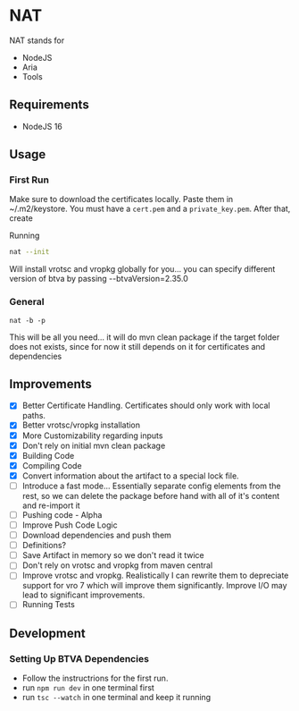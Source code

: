 # NAT

NAT stands for 
- NodeJS
- Aria
- Tools

## Requirements

- NodeJS 16

## Usage

### First Run

Make sure to download the certificates locally. Paste them in ~/.m2/keystore. You must have a `cert.pem` and a `private_key.pem`.
After that, create 

Running
```bash
nat --init
```
Will install vrotsc and vropkg globally for you... you can specify different version of btva by passing --btvaVersion=2.35.0

### General

```
nat -b -p
```
This will be all you need... it will do mvn clean package if the target folder does not exists, since for now it still depends on it for certificates and
dependencies

## Improvements

- [x] Better Certificate Handling. Certificates should only work with local paths.
- [x] Better vrotsc/vropkg installation
- [x] More Customizability regarding inputs
- [x] Don't rely on initial mvn clean package
- [x] Building Code
- [x] Compiling Code
- [x] Convert information about the artifact to a special lock file.
- [ ] Introduce a fast mode... Essentially separate config elements from the rest, so we can delete the package before hand with all of it's content and
  re-import it
- [ ] Pushing code - Alpha
- [ ] Improve Push Code Logic
- [ ] Download dependencies and push them
- [ ] Definitions? 
- [ ] Save Artifact in memory so we don't read it twice
- [ ] Don't rely on vrotsc and vropkg from maven central
- [ ] Improve vrotsc and vropkg. Realistically I can rewrite them to depreciate support for vro 7 which will improve them significantly. Improve I/O may lead to significant improvements.
- [ ] Running Tests

## Development

### Setting Up BTVA Dependencies

- Follow the instructrions for the first run.
- run `npm run dev` in one terminal first
- run `tsc --watch` in one terminal and keep it running
